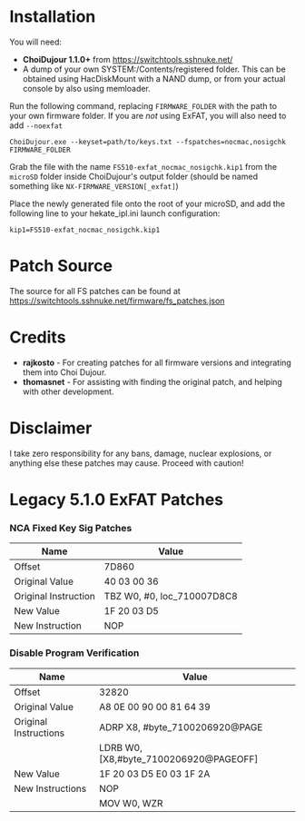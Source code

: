 Installation
============

You will need: 
 - **ChoiDujour 1.1.0+** from https://switchtools.sshnuke.net/
 - A dump of your own SYSTEM:/Contents/registered folder. This can be obtained using HacDiskMount with a NAND dump, or from your actual console by also using memloader.

Run the following command, replacing ``FIRMWARE_FOLDER`` with the path to your own firmware folder. If you are *not* using ExFAT, you will also need to add ``--noexfat``

```
ChoiDujour.exe --keyset=path/to/keys.txt --fspatches=nocmac,nosigchk FIRMWARE_FOLDER
```

Grab the file with the name ``FS510-exfat_nocmac_nosigchk.kip1`` from the ``microSD`` folder inside ChoiDujour's output folder (should be named something like ``NX-FIRMWARE_VERSION[_exfat]``)

Place the newly generated file onto the root of your microSD, and add the following line to your hekate_ipl.ini launch configuration:
```
kip1=FS510-exfat_nocmac_nosigchk.kip1
```
Patch Source
============

The source for all FS patches can be found at https://switchtools.sshnuke.net/firmware/fs_patches.json

Credits
=======
* **rajkosto** - For creating patches for all firmware versions and integrating them into Choi Dujour.
* **thomasnet** - For assisting with finding the original patch, and helping with other development.

Disclaimer
==========

I take zero responsibility for any bans, damage, nuclear explosions, or anything else these patches may cause. Proceed with caution!

Legacy 5.1.0 ExFAT Patches
==================

### NCA Fixed Key Sig Patches

| Name | Value |
| - | - |
| Offset | 7D860 |
| Original Value | 40 03 00 36 |
| Original Instruction | TBZ W0, #0, loc_710007D8C8 |
| New Value | 1F 20 03 D5 |
| New Instruction | NOP |

### Disable Program Verification

| Name | Value |
| - | - |
| Offset | 32820 |
| Original Value | A8 0E 00 90 00 81 64 39 |
| Original Instructions | ADRP X8, #byte_7100206920@PAGE |
| | LDRB W0, [X8,#byte_7100206920@PAGEOFF] |
| New Value | 1F 20 03 D5 E0 03 1F 2A |
| New Instructions | NOP 
| | MOV W0, WZR |

